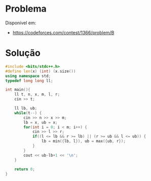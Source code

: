 # Problema

Disponível em:
*   https://codeforces.com/contest/1366/problem/B

# Solução

```cpp
#include <bits/stdc++.h>
#define len(x) (int) (x.size())
using namespace std;
typedef long long ll;

int main(){
    ll t, n, x, m, l, r;
    cin >> t;

    ll lb, ub;
    while(t--) {
        cin >> n >> x >> m;
        lb = x, ub = x;
        for(int i = 0; i < m; i++) {
            cin >> l >> r;
            if((l <= lb && r >= lb) || (r >= ub && l <= ub)) {
                lb = min({lb, l}), ub = max({ub, r});
            }
        }
        cout << ub-lb+1 << '\n';
    }
    
    return 0;
}
```